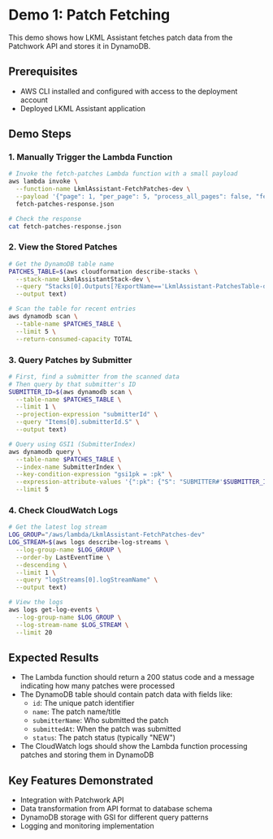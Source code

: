 # Demo 1: Patch Fetching

This demo shows how LKML Assistant fetches patch data from the Patchwork API and stores it in DynamoDB.

## Prerequisites

- AWS CLI installed and configured with access to the deployment account
- Deployed LKML Assistant application

## Demo Steps

### 1. Manually Trigger the Lambda Function

```bash
# Invoke the fetch-patches Lambda function with a small payload
aws lambda invoke \
  --function-name LkmlAssistant-FetchPatches-dev \
  --payload '{"page": 1, "per_page": 5, "process_all_pages": false, "fetch_discussions": false}' \
  fetch-patches-response.json

# Check the response
cat fetch-patches-response.json
```

### 2. View the Stored Patches

```bash
# Get the DynamoDB table name
PATCHES_TABLE=$(aws cloudformation describe-stacks \
  --stack-name LkmlAssistantStack-dev \
  --query "Stacks[0].Outputs[?ExportName=='LkmlAssistant-PatchesTable-dev'].OutputValue" \
  --output text)

# Scan the table for recent entries
aws dynamodb scan \
  --table-name $PATCHES_TABLE \
  --limit 5 \
  --return-consumed-capacity TOTAL
```

### 3. Query Patches by Submitter

```bash
# First, find a submitter from the scanned data
# Then query by that submitter's ID
SUBMITTER_ID=$(aws dynamodb scan \
  --table-name $PATCHES_TABLE \
  --limit 1 \
  --projection-expression "submitterId" \
  --query "Items[0].submitterId.S" \
  --output text)

# Query using GSI1 (SubmitterIndex)
aws dynamodb query \
  --table-name $PATCHES_TABLE \
  --index-name SubmitterIndex \
  --key-condition-expression "gsi1pk = :pk" \
  --expression-attribute-values '{":pk": {"S": "SUBMITTER#'$SUBMITTER_ID'"}}' \
  --limit 5
```

### 4. Check CloudWatch Logs

```bash
# Get the latest log stream
LOG_GROUP="/aws/lambda/LkmlAssistant-FetchPatches-dev"
LOG_STREAM=$(aws logs describe-log-streams \
  --log-group-name $LOG_GROUP \
  --order-by LastEventTime \
  --descending \
  --limit 1 \
  --query "logStreams[0].logStreamName" \
  --output text)

# View the logs
aws logs get-log-events \
  --log-group-name $LOG_GROUP \
  --log-stream-name $LOG_STREAM \
  --limit 20
```

## Expected Results

- The Lambda function should return a 200 status code and a message indicating how many patches were processed
- The DynamoDB table should contain patch data with fields like:
  - `id`: The unique patch identifier
  - `name`: The patch name/title
  - `submitterName`: Who submitted the patch
  - `submittedAt`: When the patch was submitted
  - `status`: The patch status (typically "NEW")
- The CloudWatch logs should show the Lambda function processing patches and storing them in DynamoDB

## Key Features Demonstrated

- Integration with Patchwork API
- Data transformation from API format to database schema
- DynamoDB storage with GSI for different query patterns
- Logging and monitoring implementation